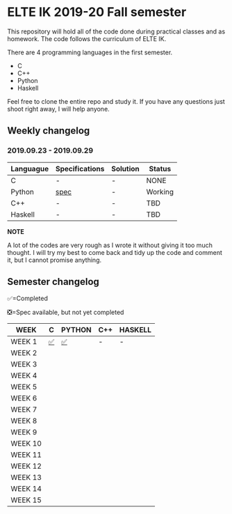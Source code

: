 # ELTE IK 2019-20 Fall semester

This repository will hold all of the code done during practical classes and as homework. The code follows the curriculum of ELTE IK. 

There are 4 programming languages in the first semester.
- C
- C++
- Python
- Haskell

Feel free to clone the entire repo and study it. If you have any questions just shoot right away, I will help anyone.

## Weekly changelog
### 2019.09.23 - 2019.09.29
|   Languague   | Specifications | Solution | Status |
| ------------- | -------------  | -------- | ------ |
|       C       | - | - | NONE |
|     Python    | [spec](https://docs.google.com/document/d/1Rs6kQr4kPAaEutmy-4yN4HEJYTxUqwuD_DeQil2suwI/edit) | - | Working |
|      C++      | - | - | TBD |
|    Haskell    | - | - | TBD |

**NOTE**

A lot of the codes are very rough as I wrote it without giving it too much thought. I will try my best to come back and 
tidy up the code and comment it, but I cannot promise anything.

## Semester changelog

✅=Completed

❎=Spec available, but not yet completed

| WEEK | C | PYTHON | C++ | HASKELL |
| ---- | - | ------ | --- | ------- |
| WEEK 1|[✅](https://github.com/Yazurai/ELTE-IK-19-20/tree/master/C/Week%201)|[✅](https://github.com/Yazurai/ELTE-IK-19-20/tree/master/PY/Week%201)|-|-|
| WEEK 2|||||
| WEEK 3|||||
| WEEK 4|||||
| WEEK 5|||||
| WEEK 6|||||
| WEEK 7|||||
| WEEK 8|||||
| WEEK 9|||||
| WEEK 10|||||
| WEEK 11|||||
| WEEK 12|||||
| WEEK 13|||||
| WEEK 14|||||
| WEEK 15|||||
